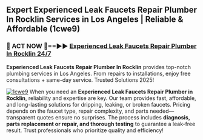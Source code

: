 ## Expert Experienced Leak Faucets Repair Plumber In Rocklin Services in Los Angeles | Reliable & Affordable (1cwe9)  

<h3>🚿 ACT NOW 🌟==►► <a href="https://tinyurl.com/2ne6vx2x" rel="nofollow">Experienced Leak Faucets Repair Plumber In Rocklin 24/7</a></h3>

**Experienced Leak Faucets Repair Plumber In Rocklin** provides top-notch plumbing services in Los Angeles. From repairs to installations, enjoy free consultations + same-day service. Trusted Solutions 2025!

[![1cwe9](https://i.imgur.com/4PFF4AK.jpeg)](https://tinyurl.com/2ne6vx2x)
When you need an **Experienced Leak Faucets Repair Plumber in Rocklin**, reliability and expertise are key. Our team provides fast, affordable, and long-lasting solutions for dripping, leaking, or broken faucets. Pricing depends on the faucet type, repair complexity, and parts needed—transparent quotes ensure no surprises. The process includes **diagnosis, parts replacement or repair, and thorough testing** to guarantee a leak-free result. Trust professionals who prioritize quality and efficiency!